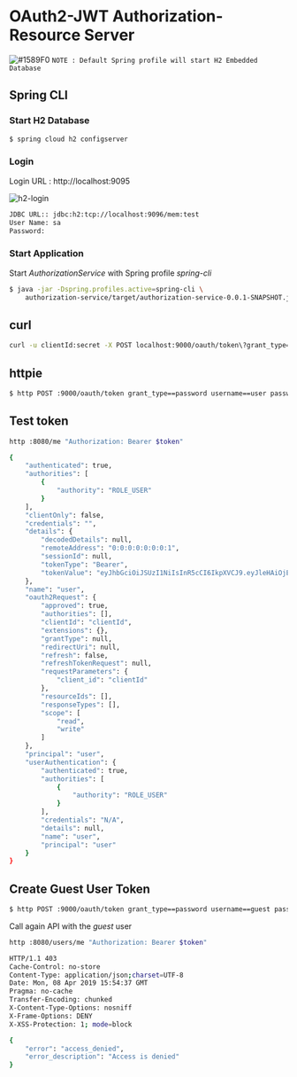 # OAuth2-JWT Authorization- Resource Server

![#1589F0](https://placehold.it/15/1589F0/000000?text=+) `NOTE : Default Spring profile will start H2 Embedded Database`

## Spring CLI

### Start H2 Database
```bash
$ spring cloud h2 configserver
```

### Login 
Login URL : http://localhost:9095

![h2-login](../master/images/h2-login.png)

```bash
JDBC URL:: jdbc:h2:tcp://localhost:9096/mem:test
User Name: sa
Password: 
```
### Start Application 
Start _AuthorizationService_ with Spring profile _spring-cli_

```bash
$ java -jar -Dspring.profiles.active=spring-cli \
    authorization-service/target/authorization-service-0.0.1-SNAPSHOT.jar
```
 
## curl
```bash
curl -u clientId:secret -X POST localhost:9000/oauth/token\?grant_type=password\&username=user\&password=pass
```

## httpie
```bash
$ http POST :9000/oauth/token grant_type==password username==user password==pass -a clientId:secret -v
```

## Test token
```bash
http :8080/me "Authorization: Bearer $token"
```

```bash
{
    "authenticated": true,
    "authorities": [
        {
            "authority": "ROLE_USER"
        }
    ],
    "clientOnly": false,
    "credentials": "",
    "details": {
        "decodedDetails": null,
        "remoteAddress": "0:0:0:0:0:0:0:1",
        "sessionId": null,
        "tokenType": "Bearer",
        "tokenValue": "eyJhbGciOiJSUzI1NiIsInR5cCI6IkpXVCJ9.eyJleHAiOjE1NTQ3Mzg4NDksInVzZXJfbmFtZSI6InVzZXIiLCJhdXRob3JpdGllcyI6WyJST0xFX1VTRVIiXSwianRpIjoiMGM0N2M2OGItZjFkNC00MTFhLWJiODQtNDViMWY1ZjBhZmUwIiwiY2xpZW50X2lkIjoiY2xpZW50SWQiLCJzY29wZSI6WyJyZWFkIiwid3JpdGUiXX0.C_clgTqQeDGvq1n7mMj2f5Ctl30S6JbeCFD_Uf_icJZO1J9C6yJg0B3cez3JE3n5K1dfxnzr7FAgd98HPp6OkjbgQ7GvWvhULM2tRy3Tt9bNO4hV3xV5WcWiwBKK8Coha0LZ1NaFgvFb22Ky1H4MUkLmkboiU9G30P0hKUFEBdv1tB9GbPH6Mjt3ue5VLhfhDdiRwk9hn_-lVUPT0o1uWyrQpYIsg_BVvjnJ04LVZOPg4PYiusxEHxFRe79uplOQdTLort96zTEpOQJEktaJbzj2S3wgGTayFAFIx07dqKO-uHadjaLtlKYMdnwbyGKOeKLsJo1Emq4S5eN5ozVXIA"
    },
    "name": "user",
    "oauth2Request": {
        "approved": true,
        "authorities": [],
        "clientId": "clientId",
        "extensions": {},
        "grantType": null,
        "redirectUri": null,
        "refresh": false,
        "refreshTokenRequest": null,
        "requestParameters": {
            "client_id": "clientId"
        },
        "resourceIds": [],
        "responseTypes": [],
        "scope": [
            "read",
            "write"
        ]
    },
    "principal": "user",
    "userAuthentication": {
        "authenticated": true,
        "authorities": [
            {
                "authority": "ROLE_USER"
            }
        ],
        "credentials": "N/A",
        "details": null,
        "name": "user",
        "principal": "user"
    }
}
```

## Create Guest User Token
```bash
$ http POST :9000/oauth/token grant_type==password username==guest password==pass -a clientId:secret -v
```
Call again API with the _guest_ user
```bash
http :8080/users/me "Authorization: Bearer $token"
```
```bash
HTTP/1.1 403
Cache-Control: no-store
Content-Type: application/json;charset=UTF-8
Date: Mon, 08 Apr 2019 15:54:37 GMT
Pragma: no-cache
Transfer-Encoding: chunked
X-Content-Type-Options: nosniff
X-Frame-Options: DENY
X-XSS-Protection: 1; mode=block

{
    "error": "access_denied",
    "error_description": "Access is denied"
}
```
